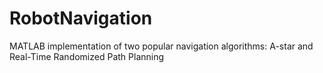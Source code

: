RobotNavigation
===============

MATLAB implementation of two popular navigation algorithms: A-star and Real-Time Randomized Path Planning